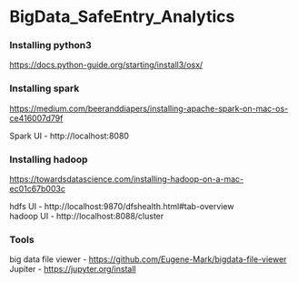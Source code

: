 # BigData_SafeEntry_Analytics

### Installing python3
https://docs.python-guide.org/starting/install3/osx/

### Installing spark
https://medium.com/beeranddiapers/installing-apache-spark-on-mac-os-ce416007d79f 

Spark UI - http://localhost:8080 

### Installing hadoop
https://towardsdatascience.com/installing-hadoop-on-a-mac-ec01c67b003c

hdfs UI - http://localhost:9870/dfshealth.html#tab-overview \
hadoop UI - http://localhost:8088/cluster
 
### Tools
big data file viewer - https://github.com/Eugene-Mark/bigdata-file-viewer  
Jupiter - https://jupyter.org/install
